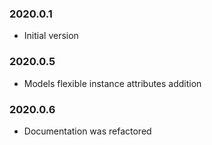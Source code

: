### 2020.0.1
- Initial version

### 2020.0.5
- Models flexible instance attributes addition

### 2020.0.6
- Documentation was refactored
